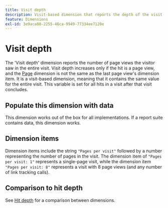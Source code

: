 ```yaml
---
title: Visit depth
description: Visit-based dimension that reports the depth of the visit.
feature: Dimensions
exl-id: 3e9aca08-2255-46ca-9949-77334ee7120e
---
```

# Visit depth

The 'Visit depth' dimension reports the number of page views the visitor saw in the entire visit. Visit depth increases only if the hit is a page view, and the [Page](page.md) dimension is not the same as the last page view's dimension item. It is a visit-based dimension, meaning that it contains the same value for the entire visit. This variable is set for all hits in a visit after that visit concludes.

## Populate this dimension with data

This dimension works out of the box for all implementations. If a report suite contains data, this dimension works.

## Dimension items

Dimension items include the string `"Pages per visit"` followed by a number representing the number of pages in the visit. The dimension item of `"Pages per visit: 1"` represents a single-page visit, while the dimension item `"Pages per visit: 8"` represents a visit with 8 page views (and any number of link tracking calls).

## Comparison to hit depth

See [Hit depth](hit-depth.md) for a comparison between dimensions.

